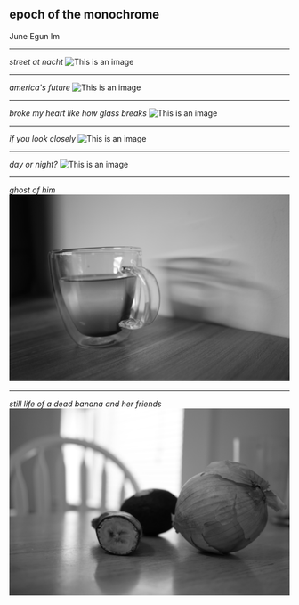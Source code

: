 ## epoch of the monochrome 
June
Egun Im
__________

*street at nacht*
![This is an image](https://github.com/iggyim/photography_1/blob/main/docs/mono_epoch/street_at_night.JPG?raw=true)


___
*america's future*
![This is an image](https://github.com/iggyim/photography_1/blob/main/docs/mono_epoch/americas_future.JPG?raw=true)


___
*broke my heart like how glass breaks*
![This is an image](https://github.com/iggyim/photography_1/blob/main/docs/mono_epoch/broke_my_heart_like_how_glass_breaks.JPG?raw=true)


___
*if you look closely*
![This is an image](https://github.com/iggyim/photography_1/blob/main/docs/mono_epoch/if_you_look_closely.JPG?raw=true)


___
*day or night?*
![This is an image](https://github.com/iggyim/photography_1/blob/main/docs/mono_epoch/day_or_night.JPG?raw=true)


___
*ghost of him*
![This is an image](https://github.com/iggyim/photography_1/blob/main/docs/mono_epoch/ghost_of_him.JPG?raw=true)


___
*still life of a dead banana and her friends*
![This is an image](https://github.com/iggyim/photography_1/blob/main/docs/mono_epoch/still_life.JPG?raw=true)
